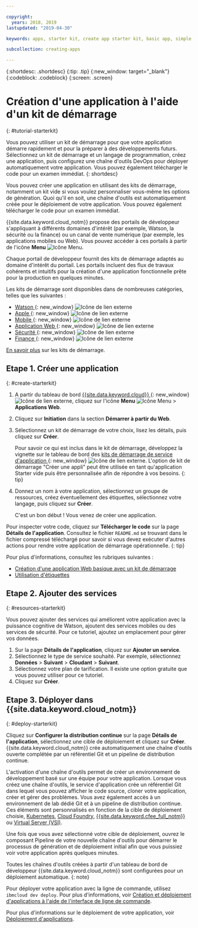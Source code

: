 ```yaml
---

copyright:
  years: 2018, 2019
lastupdated: "2019-04-30"

keywords: apps, starter kit, create app starter kit, basic app, simple app

subcollection: creating-apps

---
```


{:shortdesc: .shortdesc}
{:tip: .tip}
{:new_window: target="_blank"}
{:codeblock: .codeblock}
{:screen: .screen}

# Création d'une application à l'aide d'un kit de démarrage
{: #tutorial-starterkit}

Vous pouvez utiliser un kit de démarrage pour que votre application démarre rapidement et pour la préparer à des développements futurs. Sélectionnez un kit de démarrage et un langage de programmation, créez une application, puis configurez une chaîne d'outils DevOps pour déployer automatiquement votre application. Vous pouvez également télécharger le code pour un examen immédiat.
{: shortdesc}

Vous pouvez créer une application en utilisant des kits de démarrage, notamment un kit vide si vous voulez personnaliser vous-même les options de génération. Quoi qu'il en soit, une chaîne d'outils est automatiquement créée pour le déploiement de votre application. Vous pouvez également télécharger le code pour un examen immédiat.

{{site.data.keyword.cloud_notm}} propose des portails de développeur s'appliquant à différents domaines d'intérêt (par exemple, Watson, la sécurité ou la finance) ou un canal de vente numérique (par exemple, les applications mobiles ou Web). Vous pouvez accéder à ces portails à partir de l'icône **Menu** ![Icône Menu](../../icons/icon_hamburger.svg).

Chaque portail de développeur fournit des kits de démarrage adaptés au domaine d'intérêt du portail. Les portails incluent des flux de travaux cohérents et intuitifs pour la création d'une application fonctionnelle prête pour la production en quelques minutes.

Les kits de démarrage sont disponibles dans de nombreuses catégories, telles que les suivantes :
* [Watson ](https://{DomainName}/developer/watson/dashboard){: new_window} ![Icône de lien externe](../../icons/launch-glyph.svg "Icône de lien externe")
* [Apple ](https://{DomainName}/developer/appledevelopment/dashboard){: new_window} ![Icône de lien externe](../../icons/launch-glyph.svg "Icône de lien externe")
* [Mobile ](https://{DomainName}/developer/mobile/dashboard){: new_window} ![Icône de lien externe](../../icons/launch-glyph.svg "Icône de lien externe")
* [Application Web ](https://{DomainName}/developer/appservice/dashboard){: new_window} ![Icône de lien externe](../../icons/launch-glyph.svg "Icône de lien externe")
* [Sécurité ](https://{DomainName}/developer/security/dashboard){: new_window} ![Icône de lien externe](../../icons/launch-glyph.svg "Icône de lien externe")
* [Finance ](https://{DomainName}/developer/finance/dashboard){: new_window} ![Icône de lien externe](../../icons/launch-glyph.svg "Icône de lien externe")

[En savoir plus](/docs/apps?topic=creating-apps-starter-kits) sur les kits de démarrage.

## Etape 1. Créer une application
{: #create-starterkit}

1. A partir du tableau de bord [{{site.data.keyword.cloud}} ](https://{DomainName}){: new_window} ![Icône de lien externe](../../icons/launch-glyph.svg "Icône de lien externe"), cliquez sur l'icône **Menu** ![Icône Menu](../../icons/icon_hamburger.svg) > **Applications Web**.

2. Cliquez sur **Initiation** dans la section **Démarrer à partir du Web**.

3. Sélectionnez un kit de démarrage de votre choix, lisez les détails, puis cliquez sur **Créer**.
    
    Pour savoir ce qui est inclus dans le kit de démarrage, développez la vignette sur le tableau de bord des [kits de démarrage de service d'application ](https://{DomainName}/developer/appservice/starter-kits){: new_window} ![Icône de lien externe](../../icons/launch-glyph.svg "Icône de lien externe"). L'option de kit de démarrage "Créer une appli" peut être utilisée en tant qu'application Starter vide puis être personnalisée afin de répondre à vos besoins.
    {: tip}

4. Donnez un nom à votre application, sélectionnez un groupe de ressources, créez éventuellement des étiquettes, sélectionnez votre langage, puis cliquez sur **Créer**.
    
    C'est un bon début ! Vous venez de créer une application.

Pour inspecter votre code, cliquez sur **Télécharger le code** sur la page **Détails de l'application**. Consultez le fichier `README.md` se trouvant dans le fichier compressé téléchargé pour savoir si vous devez exécuter d'autres actions pour rendre votre application de démarrage opérationnelle.
{: tip}

Pour plus d'informations, consultez les rubriques suivantes :
 * [Création d'une application Web basique avec un kit de démarrage](/docs/apps/tutorials?topic=creating-apps-tutorial-webapp)
 * [Utilisation d'étiquettes](/docs/resources?topic=resources-tag)

## Etape 2. Ajouter des services
{: #resources-starterkit}

Vous pouvez ajouter des services qui améliorent votre application avec la puissance cognitive de Watson, ajoutent des services mobiles ou des services de sécurité. Pour ce tutoriel, ajoutez un emplacement pour gérer vos données.

1. Sur la page **Détails de l'application**, cliquez sur **Ajouter un service**.
2. Sélectionnez le type de service souhaité. Par exemple, sélectionnez **Données** > **Suivant** > **Cloudant** > **Suivant**.
3. Sélectionnez votre plan de tarification. Il existe une option gratuite que vous pouvez utiliser pour ce tutoriel.
4. Cliquez sur **Créer**.

## Etape 3. Déployer dans {{site.data.keyword.cloud_notm}}
{: #deploy-starterkit}

Cliquez sur **Configurer la distribution continue** sur la page **Détails de l'application**, sélectionnez une cible de déploiement et cliquez sur **Créer**. {{site.data.keyword.cloud_notm}} crée automatiquement une chaîne d'outils ouverte complétée par un référentiel Git et un pipeline de distribution continue.

L'activation d'une chaîne d'outils permet de créer un environnement de développement basé sur une équipe pour votre application. Lorsque vous créez une chaîne d'outils, le service d'application crée un référentiel Git dans lequel vous pouvez afficher le code source, cloner votre application, créer et gérer des problèmes. Vous avez également accès à un environnement de lab dédié Git et à un pipeline de distribution continue. Ces éléments sont personnalisés en fonction de la cible de déploiement choisie, [Kubernetes](/docs/containers?topic=containers-getting-started), [Cloud Foundry](/docs/cloud-foundry-public?topic=cloud-foundry-public-about-cf), [{{site.data.keyword.cfee_full_notm}}](/docs/cloud-foundry?topic=cloud-foundry-about) ou [Virtual Server (VSI)](/docs/vsi?topic=virtual-servers-getting-started-with-virtual-servers).

Une fois que vous avez sélectionné votre cible de déploiement, ouvrez le composant Pipeline de votre nouvelle chaîne d'outils pour démarrer le processus de génération et de déploiement initial afin que vous puissiez voir votre application après quelques minutes.

Toutes les chaînes d'outils créées à partir d'un tableau de bord de développeur {{site.data.keyword.cloud_notm}} sont configurées pour un déploiement automatique.
{: note}

Pour déployer votre application avec la ligne de commande, utilisez `ibmcloud dev deploy`. Pour plus d'informations, voir [Création et déploiement d'applications à l'aide de l'interface de ligne de commande](/docs/apps?topic=creating-apps-create-deploy-app-cli).

Pour plus d'informations sur le déploiement de votre application, voir [Déploiement d'applications](/docs/apps?topic=creating-apps-deploying-apps).
